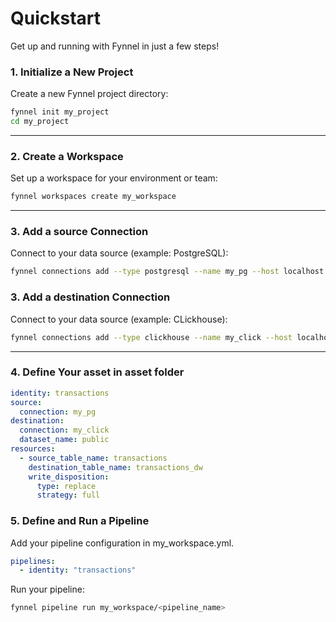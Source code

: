 # Quickstart

Get up and running with Fynnel in just a few steps!

### 1. Initialize a New Project

Create a new Fynnel project directory:

```bash
fynnel init my_project
cd my_project
```

---

### 2. Create a Workspace

Set up a workspace for your environment or team:

```bash
fynnel workspaces create my_workspace
```

---

### 3. Add a source Connection

Connect to your data source (example: PostgreSQL):

```bash
fynnel connections add --type postgresql --name my_pg --host localhost --port 5432 --user user --password pass --database dbname
```

### 3. Add a destination Connection

Connect to your data source (example: CLickhouse):
```bash
fynnel connections add --type clickhouse --name my_click --host localhost --port 9000 --user default --password pass --database dbname --http_port 8123
```

---
### 4. Define Your asset in asset folder
```yaml
identity: transactions
source:
  connection: my_pg
destination:
  connection: my_click
  dataset_name: public
resources:
  - source_table_name: transactions
    destination_table_name: transactions_dw
    write_disposition:
      type: replace
      strategy: full
```   

### 5. Define and Run a Pipeline

Add your pipeline configuration in my_workspace.yml.
```yaml
pipelines:
  - identity: "transactions"
```

Run your pipeline:

```bash
fynnel pipeline run my_workspace/<pipeline_name>
```


